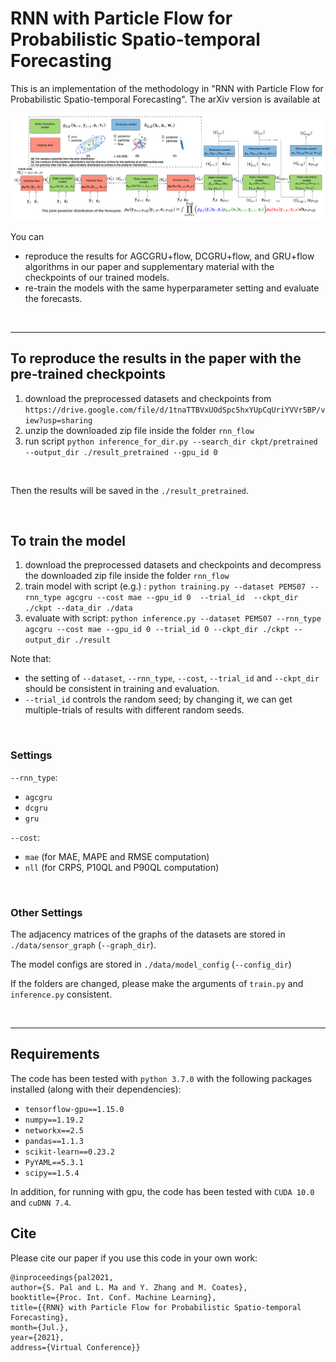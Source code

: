 # RNN with Particle Flow for Probabilistic Spatio-temporal Forecasting

This is an implementation of the methodology in "RNN with Particle Flow for Probabilistic Spatio-temporal Forecasting". The arXiv version is available at [](https://arxiv.org/pdf/2106.06064.pdf)

![](ICML_final_overall_architecture.png)

You can 
- reproduce the results for AGCGRU+flow, DCGRU+flow, and GRU+flow algorithms in our paper and supplementary material with the checkpoints of our trained models.
- re-train the models with the same hyperparameter setting and evaluate the forecasts.

&nbsp;
&nbsp;
&nbsp;

---
## To reproduce the results in the paper with the pre-trained checkpoints

1. download the preprocessed datasets and checkpoints from ```https://drive.google.com/file/d/1tnaTTBVxUOdSpc5hxYUpCqUriYVVr5BP/view?usp=sharing``` 
2. unzip the downloaded zip file inside the folder ```rnn_flow```
3. run script ```python inference_for_dir.py --search_dir ckpt/pretrained --output_dir ./result_pretrained --gpu_id 0```

&nbsp;

Then the results will be saved in the ```./result_pretrained```.


&nbsp;
&nbsp;
&nbsp;

## To train the model
1. download the preprocessed datasets and checkpoints and decompress the downloaded zip file inside the folder ```rnn_flow```
2. train model with script (e.g.) : ```python training.py --dataset PEMS07 --rnn_type agcgru --cost mae --gpu_id 0  --trial_id  --ckpt_dir ./ckpt --data_dir ./data ```
3. evaluate with script: ```python inference.py --dataset PEMS07 --rnn_type agcgru --cost mae --gpu_id 0 --trial_id 0 --ckpt_dir ./ckpt --output_dir ./result```
&nbsp;

Note that:
- the setting of ```--dataset```, ```--rnn_type```, ```--cost```, ```--trial_id``` and ```--ckpt_dir``` should be consistent in training and evaluation.
- ```--trial_id```  controls the random seed; by changing it, we can get multiple-trials of results with different random seeds.

&nbsp;


### Settings
```--rnn_type```:
- ```agcgru```
- ```dcgru```
- ```gru```

```--cost```:
- ```mae``` (for MAE, MAPE and RMSE computation)
- ```nll``` (for CRPS, P10QL and P90QL computation)

&nbsp;
&nbsp;

### Other Settings
The adjacency matrices of the graphs of the datasets are stored in ```./data/sensor_graph``` (```--graph_dir```). 

The model configs are stored in ```./data/model_config``` (```--config_dir```)

If the folders are changed, please make the arguments of ```train.py``` and ```inference.py``` consistent.

&nbsp;
&nbsp;
&nbsp;

----


## Requirements
The code has been tested with ```python 3.7.0``` with the following packages installed (along with their dependencies):
- ```tensorflow-gpu==1.15.0```
- ```numpy==1.19.2```
- ```networkx==2.5```
- ```pandas==1.1.3```
- ```scikit-learn==0.23.2```
- ```PyYAML==5.3.1```
- ```scipy==1.5.4```

In addition, for running with gpu, the code has been tested with ```CUDA 10.0``` and ```cuDNN 7.4```.

## Cite

Please cite our paper if you use this code in your own work:

```
@inproceedings{pal2021, 
author={S. Pal and L. Ma and Y. Zhang and M. Coates}, 
booktitle={Proc. Int. Conf. Machine Learning}, 
title={{RNN} with Particle Flow for Probabilistic Spatio-temporal Forecasting},
month={Jul.},
year={2021},
address={Virtual Conference}}
```
